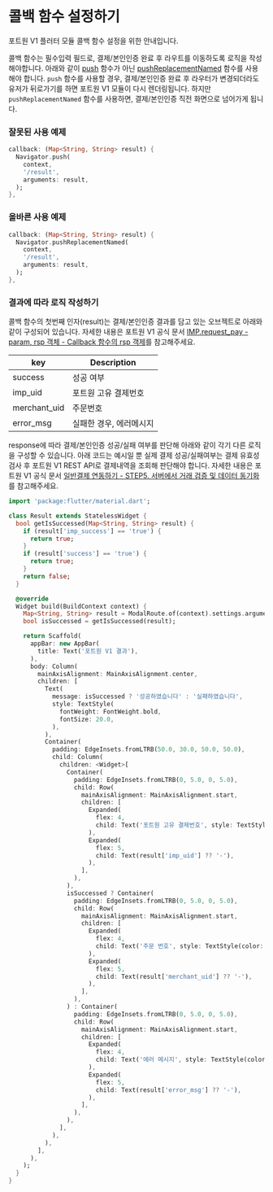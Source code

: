 # 콜백 함수 설정하기
포트원 V1 플러터 모듈 콜백 함수 설정을 위한 안내입니다.

콜백 함수는 필수입력 필드로, 결제/본인인증 완료 후 라우트를 이동하도록 로직을 작성해야합니다. 아래와 같이 [push](https://api.flutter.dev/flutter/widgets/Navigator/push.html) 함수가 아닌 [pushReplacementNamed](https://api.flutter.dev/flutter/widgets/Navigator/pushReplacementNamed.html) 함수를 사용해야 합니다.
`push` 함수를 사용할 경우, 결제/본인인증 완료 후 라우터가 변경되더라도 유저가 뒤로가기를 하면 포트원 V1 모듈이 다시 렌더링됩니다. 하지만 `pushReplacementNamed` 함수를 사용하면, 결제/본인인증 직전 화면으로 넘어가게 됩니다.

### 잘못된 사용 예제
```dart
callback: (Map<String, String> result) {
  Navigator.push(
    context,
    '/result',
    arguments: result,
  );
},
```

### 올바른 사용 예제
```dart
callback: (Map<String, String> result) {
  Navigator.pushReplacementNamed(
    context,
    '/result',
    arguments: result,
  );
},
```

### 결과에 따라 로직 작성하기
콜백 함수의 첫번째 인자(result)는 결제/본인인증 결과를 담고 있는 오브젝트로 아래와 같이 구성되어 있습니다. 자세한 내용은 포트원 V1 공식 문서 [IMP.request_pay - param, rsp 객체 - Callback 함수의 rsp 객제](https://docs.iamport.kr/tech/imp#callback)를 참고해주세요.

| key           |  Description       | 
| ------------- | ------------------ | 
| success       | 성공 여부            |
| imp_uid       | 포트원 고유 결제번호    |
| merchant_uid  | 주문번호             |
| error_msg     | 실패한 경우, 에러메시지  |

response에 따라 결제/본인인증 성공/실패 여부를 판단해 아래와 같이 각기 다른 로직을 구성할 수 있습니다. 아래 코드는 예시일 뿐 실제 결제 성공/실패여부는 결제 유효성 검사 후 포트원 V1 REST API로 결제내역을 조회해 판단해야 합니다. 자세한 내용은 포트원 V1 공식 문서 [일반결제 연동하기 - STEP5. 서버에서 거래 검증 및 데이터 동기화](https://docs.iamport.kr/implementation/payment#server-side-logic)를 참고해주세요.

```dart
import 'package:flutter/material.dart';

class Result extends StatelessWidget {
  bool getIsSuccessed(Map<String, String> result) {
    if (result['imp_success'] == 'true') {
      return true;
    }
    if (result['success'] == 'true') {
      return true;
    }
    return false;
  }

  @override
  Widget build(BuildContext context) {
    Map<String, String> result = ModalRoute.of(context).settings.arguments;
    bool isSuccessed = getIsSuccessed(result);

    return Scaffold(
      appBar: new AppBar(
        title: Text('포트원 V1 결과'),
      ),
      body: Column(
        mainAxisAlignment: MainAxisAlignment.center,
        children: [
          Text(
            message: isSuccessed ? '성공하였습니다' : '실패하였습니다',
            style: TextStyle(
              fontWeight: FontWeight.bold,
              fontSize: 20.0,
            ),
          ),
          Container(
            padding: EdgeInsets.fromLTRB(50.0, 30.0, 50.0, 50.0),
            child: Column(
              children: <Widget>[
                Container(
                  padding: EdgeInsets.fromLTRB(0, 5.0, 0, 5.0),
                  child: Row(
                    mainAxisAlignment: MainAxisAlignment.start,
                    children: [
                      Expanded(
                        flex: 4,
                        child: Text('포트원 고유 결제번호', style: TextStyle(color: Colors.grey))
                      ),
                      Expanded(
                        flex: 5,
                        child: Text(result['imp_uid'] ?? '-'),
                      ),
                    ],
                  ),
                ),
                isSuccessed ? Container(
                  padding: EdgeInsets.fromLTRB(0, 5.0, 0, 5.0),
                  child: Row(
                    mainAxisAlignment: MainAxisAlignment.start,
                    children: [
                      Expanded(
                        flex: 4,
                        child: Text('주문 번호', style: TextStyle(color: Colors.grey))
                      ),
                      Expanded(
                        flex: 5,
                        child: Text(result['merchant_uid'] ?? '-'),
                      ),
                    ],
                  ),
                ) : Container(
                  padding: EdgeInsets.fromLTRB(0, 5.0, 0, 5.0),
                  child: Row(
                    mainAxisAlignment: MainAxisAlignment.start,
                    children: [
                      Expanded(
                        flex: 4,
                        child: Text('에러 메시지', style: TextStyle(color: Colors.grey)),
                      ),
                      Expanded(
                        flex: 5,
                        child: Text(result['error_msg'] ?? '-'),
                      ),
                    ],
                  ),
                ),
              ],
            ),
          ),
        ],
      ),
    );
  }
}
```